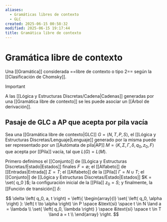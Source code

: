 ```yaml
---
aliases:
  - Gramáticas libres de contexto
  - GLC
created: 2025-06-15 00:58:32
modified: 2025-06-15 19:17:44
title: Gramática libre de contexto
---
```

	
# Gramática libre de contexto

Una [[Gramática]] considerada ==libre de contexto o tipo 2== según la [[Clasificación de Chomsky]].

> [!important]
> A las [[Lógica y Estructuras Discretas/Cadena|Cadenas]] generadas por una [[Gramática libre de contexto]] se les puede asociar un [[Árbol de derivación]].

## Pasaje de GLC a AP que acepta por pila vacía

Sea una [[Gramática libre de contexto|GLC]] $G = \left< N, T, P, S \right>$, el [[Lógica y Estructuras Discretas/Lenguaje|Lenguaje]] generado por la misma puede ser representado por un [[Autómata de pila|AP]] $M = \left< K, \Sigma, \Gamma, \delta, q_0, z_0, F \right>$ que acepta por [[Pila]] vacía, tal que $L(G) = L(M)$.

Primero definimos el [[Conjunto]] de [[Lógica y Estructuras Discretas/Estado|Estados]] finales $F = \emptyset$; el [[Alfabeto]] de [[Entradas|Entrada]] $\Sigma = T$; el [[Alfabeto]] de la [[Pila]] $\Gamma = N \cup T$; el [[Conjunto]] de [[Lógica y Estructuras Discretas/Estado|Estados]] $K = \set{ q_0 }$; la configuración inicial de la [[Pila]] $z_0 = S$; y finalmente, la [[Función de transición]] $\delta$:

$$
\delta \left( q_0, a, t \right) =
\left\{
    \begin{array}{l}
        \set{ \left( q_0, \alpha \right) }: \left( t \to \alpha \right) \in P \space &\text{si} \space t \in N \land a = \lambda \\
        \set{ \left( q_0, \lambda \right) } \space &\text{si} \space t \in T \land a = t \\
    \end{array}
\right.
$$
